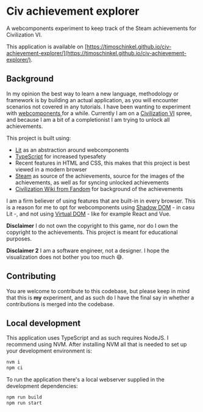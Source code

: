 # Civ achievement explorer
A webcomponents experiment to keep track of the Steam achievements for Civilization VI.

This application is available on [https://timoschinkel.github.io/civ-achievement-explorer/](https://timoschinkel.github.io/civ-achievement-explorer/).

## Background
In my opinion the best way to learn a new language, methodology or framework is by building an actual application, as you will encounter scenarios not covered in any tutorials. I have been wanting to experiment with [webcomponents ](https://www.webcomponents.org/) for a while. Currently I am on a [Civilization VI](https://civilization.com/) spree, and because I am a bit of a completionist I am trying to unlock all achievements.

This project is built using:
- [Lit](https://lit.dev/) as an abstraction around webcomponents
- [TypeScript](https://www.typescriptlang.org/) for increased typesafety
- Recent features in HTML and CSS, this makes that this project is best viewed in a modern browser
- [Steam](https://store.steampowered.com/app/289070/Sid_Meiers_Civilization_VI/) as source of the achievements, source for the images of the achievements, as well as for syncing unlocked achievements
- [Civilization Wiki from Fandom](https://civilization.fandom.com/) for background of the achievements

I am a firm believer of using features that are built-in in every browser. This is a reason for me to opt for webcomponents using [Shadow DOM](https://en.wikipedia.org/wiki/Web_Components#Shadow_DOM) - in casu Lit -, and not using [Virtual DOM](https://en.wikipedia.org/wiki/Virtual_DOM) - like for example React and Vue. 

**Disclaimer** I do not own the copyright to this game, nor do I own the copyright to the achievements. This project is meant for educational purposes.

**Disclaimer 2** I am a software engineer, not a designer. I hope the visualization does not bother you too much 😅.

## Contributing
You are welcome to contribute to this codebase, but please keep in mind that this is **my** experiment, and as such do I have the final say in whether a contributions is merged into the codebase.

## Local development

This application uses TypeScript and as such requires NodeJS. I recommend using NVM. After installing NVM all that is needed to set up your development environment is:

```bash
nvm i
npm ci
```

To run the application there's a local webserver supplied in the development dependencies:

```bash
npm run build
npm run start
```
